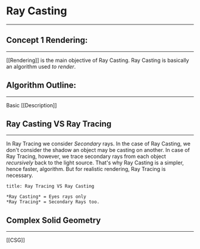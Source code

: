 # Ray Casting
***
## Concept 1 Rendering:
***
[[Rendering]] is the main objective of Ray Casting. Ray Casting is basically an algorithm used *to render*.

## Algorithm Outline:
***
Basic [[Description]]
## Ray Casting VS Ray Tracing
***
In Ray Tracing we consider *Secondary* rays. 
In the case of Ray Casting, we don't consider the shadow an object may be casting on another. In case of Ray Tracing, however, we trace secondary rays from each object *recursively* back to the light source.
That's why Ray Casting is a simpler, hence faster, algorithm. But for realistic rendering, Ray Tracing is necessary.
```ad-important
title: Ray Tracing VS Ray Casting

*Ray Casting* = Eyes rays only
*Ray Tracing* = Secondary Rays too.

```

## Complex Solid Geometry
***
[[CSG]]
